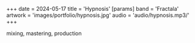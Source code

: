 +++
date = 2024-05-17
title = 'Hypnosis'
[params]
  band = 'Fractala'
  artwork = 'images/portfolio/hypnosis.jpg'
  audio = 'audio/hypnosis.mp3/'
+++

mixing, mastering, production